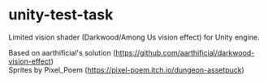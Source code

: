 # unity-test-task
Limited vision shader (Darkwood/Among Us vision effect) for Unity engine.

Based on aarthificial's solution (https://github.com/aarthificial/darkwood-vision-effect)
<br/>
Sprites by Pixel_Poem (https://pixel-poem.itch.io/dungeon-assetpuck)
